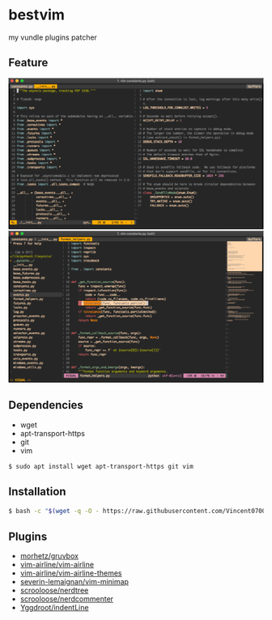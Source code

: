 # bestvim

my vundle plugins patcher

## Feature

![](https://raw.githubusercontent.com/Vincent0700/personal-image-hosting/master/images/static-libraries/libs-bestvim_1.png)
![](https://raw.githubusercontent.com/Vincent0700/personal-image-hosting/master/images/static-libraries/libs-bestvim_2.png)

## Dependencies

- wget
- apt-transport-https
- git
- vim
  
```bash
$ sudo apt install wget apt-transport-https git vim
```

## Installation

```bash
$ bash -c "$(wget -q -O - https://raw.githubusercontent.com/Vincent0700/static-libraries/master/source/bestvim/run.sh)"
```

## Plugins

- [morhetz/gruvbox](https://github.com/morhetz/gruvbox)
- [vim-airline/vim-airline](https://github.com/vim-airline/vim-airline)
- [vim-airline/vim-airline-themes](https://github.com/vim-airline/vim-airline-themes)
- [severin-lemaignan/vim-minimap](https://github.com/severin-lemaignan/vim-minimap)
- [scrooloose/nerdtree](https://github.com/scrooloose/nerdtree)
- [scrooloose/nerdcommenter](https://github.com/scrooloose/nerdcommenter)
- [Yggdroot/indentLine](https://github.com/Yggdroot/indentLine)